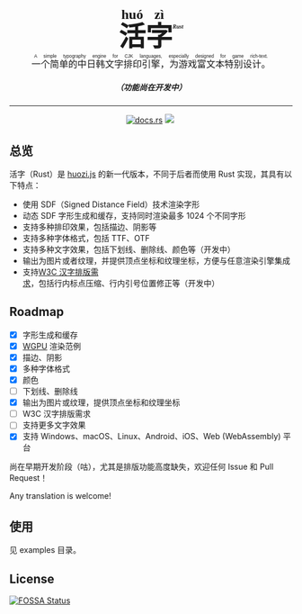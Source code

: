 <h1 align="center" style="font-family: 'Source Han Serif', 'Source Han Serif CN', 'Source Han Serif SC', STSong, SimSun, serif; border: none; font-size: 48px; margin-bottom: 0;">
  <ruby>活<rt>huó</rt>字<rt>zì</rt></ruby><sup style="font-size: 12px;line-height:48px;vertical-align: 65%;"><i><small>Rust</small></i></sup>
</h1>
<h3 align="center" style="font-family: 'PingFang SC', 'Microsoft Yahei', sans-serif; font-style: normal; margin-top: 0; font-weight: 400;">
  <ruby>一个简单的中日韩文字排印引擎，为游戏富文本特别设计。<rt>A simple typography engine for CJK languages, especially designed for game rich-text.</rt></ruby>
</h3>
<h5 align="center">（功能尚在开发中）</h5>

<hr>

<p align="center">
<a href="https://crates.io/crates/huozi" target="_blank" rel="noopener noreferrer"><img src="https://img.shields.io/crates/v/huozi.svg?style=flat-square" alt="" /></a>
<a href="https://docs.rs/huozi/latest/huozi/" target="_blank" rel="noopener noreferrer"><img alt="docs.rs" src="https://img.shields.io/docsrs/huozi?style=flat-square"></a>
<a href="https://app.fossa.com/projects/git%2Bgithub.com%2FIcemic%2Fhuozi-rs?ref=badge_shield" alt="FOSSA Status"><img src="https://app.fossa.com/api/projects/git%2Bgithub.com%2FIcemic%2Fhuozi-rs.svg?type=shield"/></a>
<img src="https://img.shields.io/github/issues/icemic/huozi-rs.svg?style=flat-square" alt="" />
<a href="#许可"><img src="https://img.shields.io/badge/license-Apache--2.0-blue.svg?style=flat-square" alt="" /></a>
</p>

## 总览

活字（Rust）是 [huozi.js](https://github.com/Icemic/huozi.js) 的新一代版本，不同于后者而使用 Rust 实现，其具有以下特点：

- 使用 SDF（Signed Distance Field）技术渲染字形
- 动态 SDF 字形生成和缓存，支持同时渲染最多 1024 个不同字形
- 支持多种排印效果，包括描边、阴影等
- 支持多种字体格式，包括 TTF、OTF
- 支持多种文字效果，包括下划线、删除线、颜色等（开发中）
- 输出为图片或者纹理，并提供顶点坐标和纹理坐标，方便与任意渲染引擎集成
- 支持[W3C 汉字排版需求](https://www.w3.org/TR/clreq/)，包括行内标点压缩、行内引号位置修正等（开发中）

## Roadmap

- [x] 字形生成和缓存
- [x] [WGPU](https://github.com/gfx-rs/wgpu) 渲染范例
- [x] 描边、阴影
- [x] 多种字体格式
- [x] 颜色
- [ ] 下划线、删除线
- [x] 输出为图片或纹理，提供顶点坐标和纹理坐标
- [ ] W3C 汉字排版需求
- [ ] 支持更多文字效果
- [x] 支持 Windows、macOS、Linux、Android、iOS、Web (WebAssembly) 平台

尚在早期开发阶段（咕），尤其是排版功能高度缺失，欢迎任何 Issue 和 Pull Request！

Any translation is welcome!

## 使用

见 examples 目录。


## License
[![FOSSA Status](https://app.fossa.com/api/projects/git%2Bgithub.com%2FIcemic%2Fhuozi-rs.svg?type=large)](https://app.fossa.com/projects/git%2Bgithub.com%2FIcemic%2Fhuozi-rs?ref=badge_large)